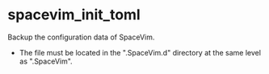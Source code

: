 # spacevim_init_toml
Backup the configuration data of SpaceVim.
- The file must be located in the ".SpaceVim.d" directory at the same level as ".SpaceVim".
